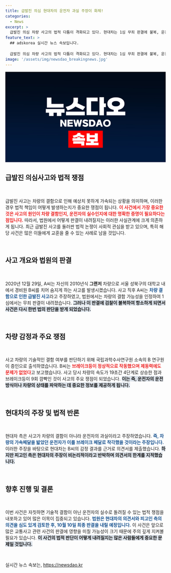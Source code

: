 ```yaml
---
title: 급발진 의심 현대차의 운전자 과실 주장이 화제!
categories:
  - News
excerpt: >
  급발진 의심 차량 사고의 법적 다툼이 격화되고 있다. 현대차는 1심 무죄 판결에 불복, 운전자 과실을 주장하며 새로운 의견서를 제출했다. 현장 감정 결과와 법정 공방의 쟁점이 드러나며 향후 판결에 관심이 집중되고 있다.
feature_text: >
  ## adskorea 실시간 뉴스 속보입니다.

  급발진 의심 차량 사고의 법적 다툼이 격화되고 있다. 현대차는 1심 무죄 판결에 불복, 운전자 과실을 주장하며 새로운 의견서를 제출했다. 현장 감정 결과와 법정 공방의 쟁점이 드러나며 향후 판결에 관심이 집중되고 있다.
image: '/assets/img/newsdao_breakingnews.jpg'
---
```


<p><img src="/assets/img/newsdao_breakingnews.jpg" alt="adskorea 속보" /></p>

<h2 data-ke-size="size26">급발진 의심사고와 법적 쟁점</h2>

<p data-ke-size="size16">&nbsp;</p>

<p>급발진 사고는 차량의 결함으로 인해 예상치 못하게 가속되는 상황을 의미하며, 이러한 경우 법적 책임이 어떻게 발생하는지가 중요한 쟁점이 됩니다. <b><span style="color: #ee2323;">이 사건에서 가장 중요한 것은 사고의 원인이 차량 결함인지, 운전자의 실수인지에 대한 명확한 증명이 필요하다는 점입니다.</span></b> 따라서, 법원에서 어떻게 판결이 내려질지는 이러한 사실관계에 크게 의존하게 됩니다. 최근 급발진 사고를 둘러싼 법적 논쟁이 사회적 관심을 받고 있으며, 특히 해당 사건은 많은 이들에게 교훈을 줄 수 있는 사례로 남을 것입니다.</p>

<p data-ke-size="size16">&nbsp;</p>

<h2 data-ke-size="size26">사고 개요와 법원의 판결</h2>

<p data-ke-size="size16">&nbsp;</p>

<p>2020년 12월 29일, A씨는 자신의 2010년식 <b>그랜저</b> 차량으로 서울 성북구의 대학교 내에서 경비원 B씨를 치어 숨지게 하는 사고를 발생시켰습니다. 사고 직후 A씨는 <b><span style="color: #1a5490;">차량 결함으로 인한 급발진 사고</span></b>라고 주장하였고, 법원에서는 차량의 결함 가능성을 인정하여 1심에서는 무죄 판결이 내려졌습니다. <b><span style="background-color: #21538527;">그러나 이 판결에 검찰이 불복하여 항소하게 되면서 사건은 다시 한번 법의 판단을 받게 되었습니다.</span></b></p>

<p data-ke-size="size16">&nbsp;</p>

<h2 data-ke-size="size26">차량 감정과 주요 쟁점</h2>

<p data-ke-size="size16">&nbsp;</p>

<p>사고 차량의 기술적인 결함 여부를 판단하기 위해 국립과학수사연구원 소속의 B 연구원이 증인으로 출석하였습니다. B씨는 <b><span style="color: #ee2323;">브레이크등이 정상적으로 작동했으며 제동력에도 문제가 없었다</span></b>고 보고했습니다. 사고 당시 차량의 속도가 19초간 4단계로 상승한 점과 브레이크등이 9회 깜빡인 것이 사고의 주요 쟁점이 되었습니다. <b><span style="background-color: #21538527;">이는 즉, 운전자의 운전 방식이나 차량의 상태를 파악하는 데 중요한 정보를 제공하게 됩니다.</span></b></p>

<p data-ke-size="size16">&nbsp;</p>

<h2 data-ke-size="size26">현대차의 주장 및 법적 반론</h2>

<p data-ke-size="size16">&nbsp;</p>

<p>현대차 측은 사고가 차량의 결함이 아니라 운전자의 과실이라고 주장하였습니다. <b><span style="color: #1a5490;">즉, 차량의 가속페달을 밟았던 운전자가 이를 브레이크 페달로 착각했을 것이라는 주장입니다.</span></b> 이러한 주장을 바탕으로 현대차는 B씨의 감정 결과를 근거로 의견서를 제출했습니다. <b><span style="background-color: #21538527;">하지만 피고인 측은 현대차의 주장이 비논리적이라고 반박하며 의견서의 한계를 지적했습니다.</span></b></p>

<p data-ke-size="size16">&nbsp;</p>

<h2 data-ke-size="size26">향후 진행 및 결론</h2>

<p data-ke-size="size16">&nbsp;</p>

<p>이번 사건은 자칫하면 기술적 결함이 아닌 운전자의 실수로 돌려질 수 있는 법적 쟁점을 내포하고 있어 많은 이목이 집중되고 있습니다. <b><span style="color: #1a5490;">법원은 현대차의 의견서와 피고인 측의 의견을 심도 있게 검토한 후, 10월 10일 최종 판결을 내릴 예정입니다.</span></b> 이 사건은 앞으로 많은 교통사고 관련 사건의 판결에 영향을 미칠 가능성이 크기 때문에 주의 깊게 지켜볼 필요가 있습니다. <b><span style="background-color: #21538527;">이 사건의 법적 판단이 어떻게 내려질지는 많은 사람들에게 중요한 문제일 것입니다.</span></b></p>

<p data-ke-size="size16">&nbsp;</p>
실시간 뉴스 속보는, <a href="https://newsdao.kr" rel="dofollow">https://newsdao.kr</a>


